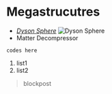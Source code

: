 Megastrucutres
====================
* [*Dyson Sphere*](https://xis004.github.io/cse15l-lab-reports/dysonSphere.html)
![Dyson Sphere](https://wallpaperaccess.com/full/4499666.jpg)
* Matter Decompressor
```
codes here
```
1. list1
2. list2
> blockpost
